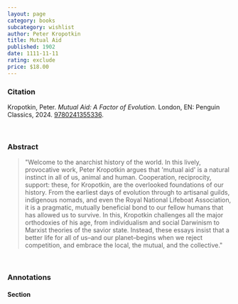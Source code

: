 ```yaml
---
layout: page
category: books
subcategory: wishlist
author: Peter Kropotkin
title: Mutual Aid
published: 1902
date: 1111-11-11
rating: exclude
price: $18.00
---
```


### Citation

Kropotkin, Peter. *Mutual Aid: A Factor of Evolution.* London, EN: Penguin Classics, 2024. [9780241355336](https://www.penguinrandomhouse.com/books/743178/mutual-aid-by-peter-kropotkin-introduction-and-notes-by-david-priestland/).

<br>

### Abstract

> "Welcome to the anarchist history of the world. In this lively, provocative work, Peter Kropotkin argues that 'mutual aid' is a natural instinct in all of us, animal and human. Cooperation, reciprocity, support: these, for Kropotkin, are the overlooked foundations of our history. From the earliest days of evolution through to artisanal guilds, indigenous nomads, and even the Royal National Lifeboat Association, it is a pragmatic, mutually beneficial bond to our fellow humans that has allowed us to survive. In this, Kropotkin challenges all the major orthodoxies of his age, from individualism and social Darwinism to Marxist theories of the savior state. Instead, these essays insist that a better life for all of us–and our planet–begins when we reject competition, and embrace the local, the mutual, and the collective."

<br>

### Annotations

#### Section

<br>
